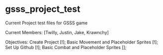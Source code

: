 # gsss_project_test
 Current Project test files for GSSS game

 Current Members: [Twilly, Justin, Jake, Krawnchy]

 Objectives:
 Create Project [!];
 Basic Movement and Placeholder Sprites [!];
 Set Up Github [!];
 Basic Combat and Placeholder Sprites [];
